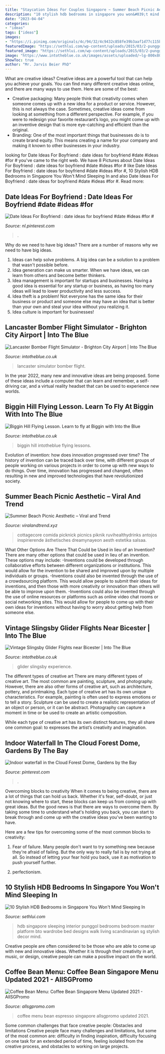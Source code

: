 ```yaml
---
title: "Staycation Ideas For Couples Singapore ~ Summer Beach Picnic Aesthetic – Viral And Trend"
description: "10 stylish hdb bedrooms in singapore you won&#039;t mind sleeping in"
date: "2023-04-04"
categories:
- "ideas"
tags: ["ideas"]
images:
- "https://i.pinimg.com/originals/4c/94/32/4c9432c858fe39b3aaf1d77c115b49d1.jpg"
featuredImage: "https://sethlui.com/wp-content/uploads/2015/03/2-punggol.jpg"
featured_image: "https://sethlui.com/wp-content/uploads/2015/03/2-punggol.jpg"
image: "https://www.intotheblue.co.uk/images/assets/uploaded/~lg-800x800/~lg-crop-Image-1-(2).jpg"
ShowToc: true
author: "Mr. Jarvis Beier PhD"
---
```



What are creative ideas?
Creative ideas are a powerful tool that can help you achieve your goals. You can find many different creative ideas online, and there are many ways to use them. Here are some of the best:  
- Creative packaging: Many people think that creativity comes when someone comes up with a new idea for a product or service. However, this is not always the case. Sometimes, creative ideas come from looking at something from a different perspective. For example, if you were to redesign your favorite restaurant’s logo, you might come up with an inventive design that is more eye-catching and efficient than the original. 
- Branding: One of the most important things that businesses do is to create brand equity. This means creating a name for your company and making it known to other businesses in your industry.

	

		
looking for Date Ideas For Boyfriend : date ideas for boyfriend #date #ideas #for # you've came to the right web. We have 8 Pictures about Date Ideas For Boyfriend : date ideas for boyfriend #date #ideas #for # like Date Ideas For Boyfriend : date ideas for boyfriend #date #ideas #for #, 10 Stylish HDB Bedrooms in Singapore You Won&#039;t Mind Sleeping In and also Date Ideas For Boyfriend : date ideas for boyfriend #date #ideas #for #. Read more:
		
    
## Date Ideas For Boyfriend : Date Ideas For Boyfriend #date #ideas #for #

<img loading=lazy src="https://i.pinimg.com/originals/4c/94/32/4c9432c858fe39b3aaf1d77c115b49d1.jpg" onerror="this.onerror=null;this.src='https://tse3.mm.bing.net/th?id=OIP._O7tCJCX34FUUqZ6OJ75IgHaRs&amp;pid=15.1';" alt="Date Ideas For Boyfriend : date ideas for boyfriend #date #ideas #for #">

_Source: nl.pinterest.com_

>. 

	

Why do we need to have big ideas?
There are a number of reasons why we need to have big ideas. 
1. Ideas can help solve problems. A big idea can be a solution to a problem that wasn't possible before. 
2. Idea generation can make us smarter. When we have ideas, we can learn from others and become better thinkers. 
3. Idea management is important for startups and businesses. Having a good idea is essential for any startup or business, as having too many ideas will lead to lower productivity and less success. 
4. Idea theft is a problem! Not everyone has the same idea for their business or product and someone else may have an idea that is better than your own and steal your idea without you realizing it. 
5. Idea culture is important for businesses!

    
## Lancaster Bomber Flight Simulator - Brighton City Airport | Into The Blue

<img loading=lazy src="https://www.intotheblue.co.uk/images/assets/uploaded/~lg-800x800/~lg-crop-Perry-Air-Lancaster-Simulator-inside-simulator.jpg" onerror="this.onerror=null;this.src='https://tse2.mm.bing.net/th?id=OIP.MWVTfmANHjN35_cH6C_gVAHaHa&amp;pid=15.1';" alt="Lancaster Bomber Flight Simulator - Brighton City Airport | Into The Blue">

_Source: intotheblue.co.uk_

>lancaster simulator bomber flight. 

	

In the year 2022, many new and innovative ideas are being proposed. Some of these ideas include a computer that can learn and remember, a self-driving car, and a virtual reality headset that can be used to experience new worlds.

    
## Biggin Hill Flying Lesson. Learn To Fly At Biggin With Into The Blue

<img loading=lazy src="https://www.intotheblue.co.uk/images/assets/uploaded/~lg-800x800/~lg-crop-2_bigginrunway350.jpg" onerror="this.onerror=null;this.src='https://tse1.mm.bing.net/th?id=OIP.K2dF531yaN1-zW6KQz-sywHaHa&amp;pid=15.1';" alt="Biggin Hill Flying Lesson. Learn to fly at Biggin with Into the Blue">

_Source: intotheblue.co.uk_

>biggin hill intotheblue flying lessons. 

	

Evolution of invention: how does innovation progressed over time?
The history of invention can be traced back over time, with different groups of people working on various projects in order to come up with new ways to do things. Over time, innovation has progressed and changed, often resulting in new and improved technologies that have revolutionized society.

    
## Summer Beach Picnic Aesthetic – Viral And Trend

<img loading=lazy src="https://i.pinimg.com/originals/50/41/ac/5041ac621f29f791ad3b6862779caae4.jpg" onerror="this.onerror=null;this.src='https://tse1.mm.bing.net/th?id=OIP.eunREptdCxQ88AT0bzogZwHaHa&amp;pid=15.1';" alt="Summer Beach Picnic Aesthetic – Viral and Trend">

_Source: viralandtrend.xyz_

>cottagecore comida picknick picnics piknik ruvihealthydrinks antojos inspirierende ästhetisches dreamynayeon aesth estetika salsaa. 

	

What Other Options Are There That Could be Used in lieu of an Invention?
There are many other options that could be used in lieu of an invention. These options may include: 
-Inventions could be developed through collaborative efforts between different organizations or institutions. This would allow for the invention to be shared and improved upon by multiple individuals or groups. 
-Inventions could also be invented through the use of a crowdsourcing platform. This would allow people to submit their ideas for inventions, and then those with more creativity or innovation than others will be able to improve upon them. 
-Inventions could also be invented through the use of online resources or platforms such as online video chat rooms or social networking sites. This would allow for people to come up with their own ideas for inventions without having to worry about getting help from someone else.

    
## Vintage Slingsby Glider Flights Near Bicester | Into The Blue

<img loading=lazy src="https://www.intotheblue.co.uk/images/assets/uploaded/~lg-800x800/~lg-crop-Image-1-(2).jpg" onerror="this.onerror=null;this.src='https://tse1.mm.bing.net/th?id=OIP.aIpRjslbRyVADlvi8nziQQHaHa&amp;pid=15.1';" alt="Vintage Slingsby Glider Flights near Bicester | Into The Blue">

_Source: intotheblue.co.uk_

>glider slingsby experience. 

	

The different types of creative art
There are many different types of creative art. The most common are painting, sculpture, and photography. However, there are also other forms of creative art, such as architecture, pottery, and printmaking.
Each type of creative art has its own unique characteristics. For example, painting is often used to express emotions or to tell a story. Sculpture can be used to create a realistic representation of an object or person, or it can be abstract. Photography can capture a moment in time or be used to create an artistic composition.

While each type of creative art has its own distinct features, they all share one common goal: to expresses the artist’s creativity and imagination.

    
## Indoor Waterfall In The Cloud Forest Dome, Gardens By The Bay

<img loading=lazy src="https://i.pinimg.com/originals/ab/d0/33/abd0335dd3d815a41535d5288d969595.jpg" onerror="this.onerror=null;this.src='https://tse4.mm.bing.net/th?id=OIP.88uQhckfWvz51KAMlinozAHaJQ&amp;pid=15.1';" alt="Indoor waterfall in the Cloud Forest Dome, Gardens by the Bay">

_Source: pinterest.com_

>. 

	

Overcoming blocks to creativity
When it comes to being creative, there are a lot of things that can hold us back. Whether it's fear, self-doubt, or just not knowing where to start, these blocks can keep us from coming up with great ideas.
But the good news is that there are ways to overcome them. By taking some time to understand what's holding you back, you can start to break through and come up with the creative ideas you've been wanting to have.

Here are a few tips for overcoming some of the most common blocks to creativity:

1. Fear of failure. Many people don't want to try something new because they're afraid of failing. But the only way to really fail is by not trying at all. So instead of letting your fear hold you back, use it as motivation to push yourself further.

2. perfectionism.

    
## 10 Stylish HDB Bedrooms In Singapore You Won&#039;t Mind Sleeping In

<img loading=lazy src="https://sethlui.com/wp-content/uploads/2015/03/2-punggol.jpg" onerror="this.onerror=null;this.src='https://tse2.mm.bing.net/th?id=OIP.8bSlAklwX1v542nL6ZtpqgHaE8&amp;pid=15.1';" alt="10 Stylish HDB Bedrooms in Singapore You Won&#039;t Mind Sleeping In">

_Source: sethlui.com_

>hdb singapore sleeping interior punggol bedrooms bedroom master platform bto wardrobe bed designs walk living scandinavian sg stylish decor mind. 

	

Creative people are often considered to be those who are able to come up with new and innovative ideas. Whether it is through their creativity in art, music, or design, creative people can make a positive impact on the world.

    
## Coffee Bean Menu: Coffee Bean Singapore Menu Updated 2021 - AllSGPromo

<img loading=lazy src="https://www.allsgpromo.com/wp-content/uploads/Coffee-Bean-Menu-Coffee-and-Espresso-Coffee-Menu-696x928.jpg" onerror="this.onerror=null;this.src='https://tse2.mm.bing.net/th?id=OIP.AeC_hsWdwtu8Rh_EG-z29AHaJ4&amp;pid=15.1';" alt="Coffee Bean Menu: Coffee Bean Singapore Menu Updated 2021 - AllSGPromo">

_Source: allsgpromo.com_

>coffee menu bean espresso singapore allsgpromo updated 2021. 

	

Some common challenges that face creative people: Obstacles and limitations
Creative people face many challenges and limitations, but some of the most common are: difficulty in finding inspiration, difficulty focusing on one task for an extended period of time, feeling isolated from the creative process, and obstacles to working on large projects.

